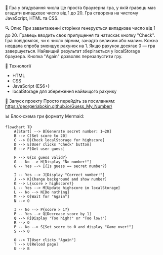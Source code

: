 🎯 Гра у вгадування числа
Це проста браузерна гра, у якій гравець має вгадати випадкове число від 1 до 20. Гра створена на чистому JavaScript, HTML та CSS.

🔍 Опис
При завантаженні сторінки генерується випадкове число від 1 до 20.
Гравець вводить своє припущення та натискає кнопку "Check".
Гра повідомляє, чи є число вірним, занадто великим або малим.
Кожна невдала спроба зменшує рахунок на 1.
Якщо рахунок досягає 0 — гра завершується.
Найвищий результат зберігається у localStorage браузера.
Кнопка "Again" дозволяє перезапустити гру.

🧠 Технології
- HTML
- CSS
- JavaScript (ES6+)
- localStorage для збереження найвищого рахунку

🚀 Запуск проєкту
Просто перейдіть за посиланням:
https://georgeriabokin.github.io/Guess_My_Number/

📊 Блок-схема гри формату Mermaid:
```mermaid
flowchart TD
    A[Start] --> B[Generate secret number: 1–20]
    B --> C[Set score to 20]
    C --> D[Check localStorage for highscore]
    D --> E[User clicks "Check" button]
    E --> F[Get user guess]

    F --> G{Is guess valid?}
    G -- No --> H[Display "No number!"]
    G -- Yes --> I{Is guess == secret number?}

    I -- Yes --> J[Display "Correct number!"]
    J --> K[Change background and show number]
    K --> L{score > highscore?}
    L -- Yes --> M[Update highscore in localStorage]
    L -- No --> N[Do nothing]
    M --> O[Wait for "Again"]
    N --> O

    I -- No --> P{score > 1?}
    P -- Yes --> Q[Decrease score by 1]
    Q --> R[Display "Too high!" or "Too low!"]
    R --> O
    P -- No --> S[Set score to 0 and display "Game over!"]
    S --> O

    O --> T[User clicks "Again"]
    T --> U[Reload page]
    U --> B
```
